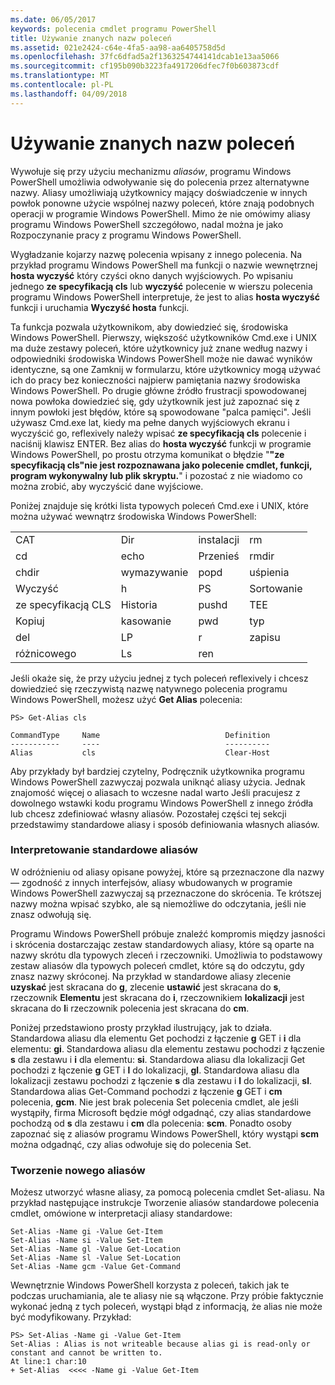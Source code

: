 ```yaml
---
ms.date: 06/05/2017
keywords: polecenia cmdlet programu PowerShell
title: Używanie znanych nazw poleceń
ms.assetid: 021e2424-c64e-4fa5-aa98-aa6405758d5d
ms.openlocfilehash: 37fc6dfad5a2f1363254744141dcab1e13aa5066
ms.sourcegitcommit: cf195b090b3223fa4917206dfec7f0b603873cdf
ms.translationtype: MT
ms.contentlocale: pl-PL
ms.lasthandoff: 04/09/2018
---
```

# <a name="using-familiar-command-names"></a>Używanie znanych nazw poleceń
Wywołuje się przy użyciu mechanizmu *aliasów*, programu Windows PowerShell umożliwia odwoływanie się do polecenia przez alternatywne nazwy. Aliasy umożliwiają użytkownicy mający doświadczenie w innych powłok ponowne użycie wspólnej nazwy poleceń, które znają podobnych operacji w programie Windows PowerShell. Mimo że nie omówimy aliasy programu Windows PowerShell szczegółowo, nadal można je jako Rozpoczynanie pracy z programu Windows PowerShell.

Wygładzanie kojarzy nazwę polecenia wpisany z innego polecenia. Na przykład programu Windows PowerShell ma funkcji o nazwie wewnętrznej **hosta wyczyść** który czyści okno danych wyjściowych. Po wpisaniu jednego **ze specyfikacją cls** lub **wyczyść** polecenie w wierszu polecenia programu Windows PowerShell interpretuje, że jest to alias **hosta wyczyść** funkcji i uruchamia  **Wyczyść hosta** funkcji.

Ta funkcja pozwala użytkownikom, aby dowiedzieć się, środowiska Windows PowerShell. Pierwszy, większość użytkowników Cmd.exe i UNIX ma duże zestawy poleceń, które użytkownicy już znane według nazwy i odpowiedniki środowiska Windows PowerShell może nie dawać wyników identyczne, są one Zamknij w formularzu, które użytkownicy mogą używać ich do pracy bez konieczności najpierw pamiętania nazwy środowiska Windows PowerShell. Po drugie główne źródło frustracji spowodowanej nowa powłoka dowiedzieć się, gdy użytkownik jest już zapoznać się z innym powłoki jest błędów, które są spowodowane "palca pamięci". Jeśli używasz Cmd.exe lat, kiedy ma pełne danych wyjściowych ekranu i wyczyścić go, reflexively należy wpisać **ze specyfikacją cls** polecenie i naciśnij klawisz ENTER. Bez alias do **hosta wyczyść** funkcji w programie Windows PowerShell, po prostu otrzyma komunikat o błędzie "**"ze specyfikacją cls"nie jest rozpoznawana jako polecenie cmdlet, funkcji, program wykonywalny lub plik skryptu.**" i pozostać z nie wiadomo co można zrobić, aby wyczyścić dane wyjściowe.

Poniżej znajduje się krótki lista typowych poleceń Cmd.exe i UNIX, które można używać wewnątrz środowiska Windows PowerShell:

|||||
|-|-|-|-|
|CAT|Dir|instalacji|rm|
|cd|echo|Przenieś|rmdir|
|chdir|wymazywanie|popd|uśpienia|
|Wyczyść|h|PS|Sortowanie|
|ze specyfikacją CLS|Historia|pushd|TEE|
|Kopiuj|kasowanie|pwd|typ|
|del|LP|r|zapisu|
|różnicowego|Ls|ren||

Jeśli okaże się, że przy użyciu jednej z tych poleceń reflexively i chcesz dowiedzieć się rzeczywistą nazwę natywnego polecenia programu Windows PowerShell, możesz użyć **Get Alias** polecenia:

```
PS> Get-Alias cls

CommandType     Name                            Definition
-----------     ----                            ----------
Alias           cls                             Clear-Host
```

Aby przykłady był bardziej czytelny, Podręcznik użytkownika programu Windows PowerShell zazwyczaj pozwala uniknąć aliasy użycia. Jednak znajomość więcej o aliasach to wczesne nadal warto Jeśli pracujesz z dowolnego wstawki kodu programu Windows PowerShell z innego źródła lub chcesz zdefiniować własny aliasów. Pozostałej części tej sekcji przedstawimy standardowe aliasy i sposób definiowania własnych aliasów.

### <a name="interpreting-standard-aliases"></a>Interpretowanie standardowe aliasów
W odróżnieniu od aliasy opisane powyżej, które są przeznaczone dla nazwy — zgodność z innych interfejsów, aliasy wbudowanych w programie Windows PowerShell zazwyczaj są przeznaczone do skrócenia. Te krótszej nazwy można wpisać szybko, ale są niemożliwe do odczytania, jeśli nie znasz odwołują się.

Programu Windows PowerShell próbuje znaleźć kompromis między jasności i skrócenia dostarczając zestaw standardowych aliasy, które są oparte na nazwy skrótu dla typowych zleceń i rzeczowniki. Umożliwia to podstawowy zestaw aliasów dla typowych poleceń cmdlet, które są do odczytu, gdy znasz nazwy skróconej. Na przykład w standardowe aliasy zlecenie **uzyskać** jest skracana do **g**, zlecenie **ustawić** jest skracana do **s**, rzeczownik **Elementu** jest skracana do **i**, rzeczownikiem **lokalizacji** jest skracana do **l**i rzeczownik polecenia jest skracana do **cm**.

Poniżej przedstawiono prosty przykład ilustrujący, jak to działa. Standardowa aliasu dla elementu Get pochodzi z łączenie **g** GET i **i** dla elementu: **gi**. Standardowa aliasu dla elementu zestawu pochodzi z łączenie **s** dla zestawu i **i** dla elementu: **si**. Standardowa aliasu dla lokalizacji Get pochodzi z łączenie **g** GET i **l** do lokalizacji, **gl**. Standardowa aliasu dla lokalizacji zestawu pochodzi z łączenie **s** dla zestawu i **l** do lokalizacji, **sl**. Standardowa alias Get-Command pochodzi z łączenie **g** GET i **cm** polecenia, **gcm**. Nie jest brak polecenia Set polecenia cmdlet, ale jeśli wystąpiły, firma Microsoft będzie mógł odgadnąć, czy alias standardowe pochodzą od **s** dla zestawu i **cm** dla polecenia: **scm**. Ponadto osoby zapoznać się z aliasów programu Windows PowerShell, który wystąpi **scm** można odgadnąć, czy alias odwołuje się do polecenia Set.

### <a name="creating-new-aliases"></a>Tworzenie nowego aliasów
Możesz utworzyć własne aliasy, za pomocą polecenia cmdlet Set-aliasu. Na przykład następujące instrukcje Tworzenie aliasów standardowe polecenia cmdlet, omówione w interpretacji aliasy standardowe:

```
Set-Alias -Name gi -Value Get-Item
Set-Alias -Name si -Value Set-Item
Set-Alias -Name gl -Value Get-Location
Set-Alias -Name sl -Value Set-Location
Set-Alias -Name gcm -Value Get-Command
```

Wewnętrznie Windows PowerShell korzysta z poleceń, takich jak te podczas uruchamiania, ale te aliasy nie są włączone. Przy próbie faktycznie wykonać jedną z tych poleceń, wystąpi błąd z informacją, że alias nie może być modyfikowany. Przykład:

```
PS> Set-Alias -Name gi -Value Get-Item
Set-Alias : Alias is not writeable because alias gi is read-only or constant and cannot be written to.
At line:1 char:10
+ Set-Alias  <<<< -Name gi -Value Get-Item
```